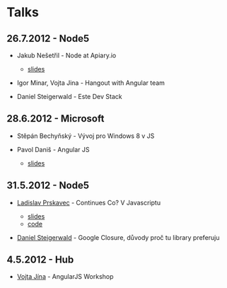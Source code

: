 # Talks

## 26.7.2012 - Node5

- Jakub Nešetřil - Node at Apiary.io
    - [slides](http://www.slideshare.net/jakub.nesetril/node-at-apiaryio)

- Igor Minar, Vojta Jina - Hangout with Angular team

- Daniel Steigerwald - Este Dev Stack


## 28.6.2012 - Microsoft

- Stěpán Bechyňský - Vývoj pro Windows 8 v JS

- Pavol Daniš - Angular JS
    - [slides](https://github.com/pdanis/angular-talk)

## 31.5.2012 - Node5

- [Ladislav Prskavec](http://blog.prskavec.net) - Continues Co? V Javascriptu
    - [slides](http://www.slideshare.net/ladislavprskavec/javascript-continues-integration-in-jenkins-with-angularjs-13151668)
    - [code](https://github.com/abtris/angular-todo-mongohq)

- [Daniel Steigerwald](http://daniel.steigerwald.cz/) - Google Closure, důvody proč tu library preferuju

## 4.5.2012 - Hub

- [Vojta Jína](https://github.com/vojtajina) - AngularJS Workshop
